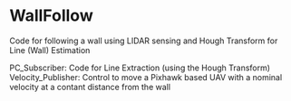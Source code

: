 # WallFollow

Code for following a wall using LIDAR sensing and Hough Transform for Line (Wall) Estimation

PC_Subscriber: Code for Line Extraction (using the Hough Transform)
Velocity_Publisher: Control to move a Pixhawk based UAV with a nominal velocity at a contant distance from the wall
